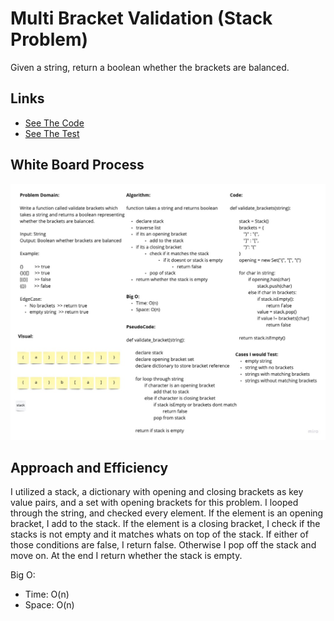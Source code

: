# Multi Bracket Validation (Stack Problem)

Given a string, return a boolean whether the brackets are balanced.

## Links

- [See The Code](stack_queue_bracket.py)
- [See The Test](../tests/test_stack_queue_bracket.py)

## White Board Process

![Multi Bracket Validation](multi_bracket_validation.jpg)

## Approach and Efficiency

I utilized a stack, a dictionary with opening and closing brackets as key value pairs, and a set with opening brackets for this problem. I looped through the string, and checked every element. If the element is an opening bracket, I add to the stack. If the element is a closing bracket, I check if the stacks is not empty and it matches whats on top of the stack. If either of those conditions are false, I return false. Otherwise I pop off the stack and move on. At the end I return whether the stack is empty.

Big O:

- Time: O(n)
- Space: O(n)
